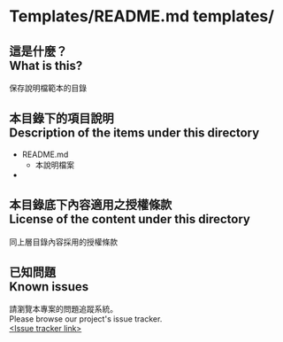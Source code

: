 # Templates/README.md templates/
## 這是什麼？<br />What is this?
保存說明檔範本的目錄

## 本目錄下的項目說明<br />Description of the items under this directory
* README.md
	* 本說明檔案
* 

## 本目錄底下內容適用之授權條款<br />License of the content under this directory
同上層目錄內容採用的授權條款

## 已知問題<br />Known issues
請瀏覽本專案的問題追蹤系統。  
Please browse our project's issue tracker.  
[&lt;Issue tracker link&gt;](about:blank)